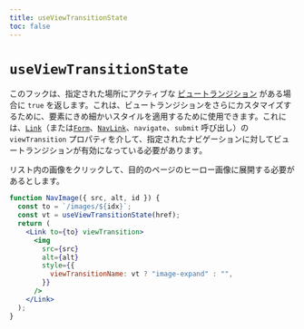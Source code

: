 ```yaml
---
title: useViewTransitionState
toc: false
---
```


# `useViewTransitionState`

このフックは、指定された場所にアクティブな [ビュートランジション][view-transitions] がある場合に `true` を返します。これは、ビュートランジションをさらにカスタマイズするために、要素にきめ細かいスタイルを適用するために使用できます。これには、[`Link`][link-component-view-transition]（または[`Form`][form-component-view-transition]、[`NavLink`][nav-link-component-view-transition]、`navigate`、`submit` 呼び出し）の `viewTransition` プロパティを介して、指定されたナビゲーションに対してビュートランジションが有効になっている必要があります。

リスト内の画像をクリックして、目的のページのヒーロー画像に展開する必要があるとします。

```jsx
function NavImage({ src, alt, id }) {
  const to = `/images/${idx}`;
  const vt = useViewTransitionState(href);
  return (
    <Link to={to} viewTransition>
      <img
        src={src}
        alt={alt}
        style={{
          viewTransitionName: vt ? "image-expand" : "",
        }}
      />
    </Link>
  );
}
```

[view-transitions]: https://developer.mozilla.org/en-US/docs/Web/API/View_Transitions_API
[link-component-view-transition]: ../components/link#viewtransition
[form-component-view-transition]: ../components/form#viewtransition
[nav-link-component-view-transition]: ../components/nav-link#viewtransition

